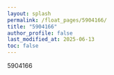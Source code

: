 ```yaml
---
layout: splash
permalink: /float_pages/5904166/
title: "5904166"
author_profile: false
last_modified_at: 2025-06-13
toc: false
---
```

 
5904166
